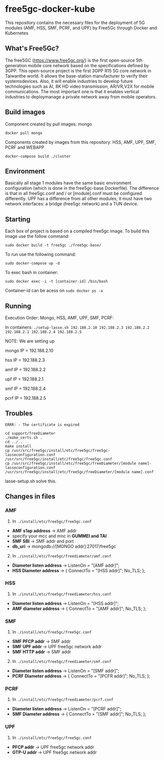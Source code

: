 # free5gc-docker-kube
This repository contains the necessary files for the deployment of 5G modules (AMF, HSS, SMF, PCRF, and UPF) by Free5Gc through Docker and Kubernetes

## What's Free5Gc?

The free5GC (https://www.free5gc.org/) is the first open-source 5th generation mobile core network based on the specifications defined by 3GPP. This open-source project is the first 3GPP R15 5G core network in Taiwanthe world. It allows the base-station manufacturer to verify their systemsdevices. Also, it will enable industries to develop future technologies such as AI, 8K HD video transmission, AR/VR,V2X for mobile communications. The most important one is that it enables vertical industries to deploymanage a private network away from mobile operators. 

## Build images

Component created by pull images:  mongo

``docker pull mongo``

Components created by images from this repository: HSS, AMF, UPF, SMF, PCRF and WEBAPP

``docker-compose build ./cluster``

## Environment 

Basically all stage 1 modules have the same basic environment configuration (which is done in the free5gc-base Dockerfile). The difference is that in all free5gc.conf and / or [module].conf must be configured differently. UPF has a difference from all other modules, it must have two network interfaces: a bridge (free5gc network) and a TUN device.

## Starting
Each box of project is based on a compiled free5gc image. To build this image use the follow command:

``sudo docker build -t free5gc ./free5gc-base/``

To run use the following command:

``sudo docker-compose up -d``

To exec bash in container:

``sudo docker exec -i -t [container-id] /bin/bash``

Container-id can be acess on ``sudo docker ps -a``

## Running 

Execution Order: Mongo, HSS, AMF, UPF, SMF, PCRF: 

In containers:
``./setup-lasse.sh 192.188.2.10 192.188.2.3 192.188.2.2 192.188.2.1 192.188.2.4 192.188.2.5``

NOTE: We are setting up

mongo IP = 192.188.2.10

hss IP = 192.188.2.3

amf IP = 192.188.2.2

upf IP = 192.188.2.1

smf IP = 192.188.2.4

pcrf IP = 192.188.2.5

## Troubles 

``ERRR: - The certificate is expired``

```
cd support/freeDiameter
./make_certs.sh .
cd ../..
make install
cp /usr/src/free5gc/install/etc/free5gc/free5gc-lasseconfiguration.conf /usr/src/free5gc/install/etc/free5gc/free5gc.conf
cp /usr/src/free5gc/install/etc/free5gc/freeDiameter/[module name]-lasseconfiguration.conf /usr/src/free5gc/install/etc/free5gc/freeDiameter/[module name].conf
```

lasse-setup.sh solve this.

## Changes in files
### AMF
1. In `./install/etc/free5gc/free5gc.conf`
 - **AMF s1ap address** -> AMF addr
 - specify your mcc and mnc in **GUMMEI and TAI**
 - **SMF SBI** -> SMF addr and port 
 - **db_uri** -> mongodb://[MONGO addr]:27017/free5gc
2. In `./install/etc/free5gc/freediameter/amf.conf`
 - **Diameter listen address** -> ListenOn = "[AMF addr]";
 - **HSS Diameter address** ->  { ConnectTo = "[HSS addr]"; No_TLS; };
### HSS
1. In `./install/etc/free5gc/freediameter/hss.conf`
 - **Diameter listen address** -> ListenOn = "[HSS addr]";
 - **AMF diameter address** -> { ConnectTo = "[AMF addr]"; No_TLS; };
### SMF
1. In `./install/etc/free5gc/free5gc.conf`
 - **SMF PFCP addr** -> SMF addr
 - **SMF UPF addr** -> UPF free5gc network addr
 - **SMF HTTP addr** ->  SMF addr
2. In `./install/etc/free5gc/freediameter/smf.conf`
 - **Diameter listen address** -> ListenOn = "[SMF addr]";
 - **PCRF Diameter address** ->  { ConnectTo = "[PCFR addr]"; No_TLS; };
### PCRF
1. In `./install/etc/free5gc/freediameter/pcrf.conf`
 - **Diameter listen address** -> ListenOn = "[PCRF addr]";
 - **SMF Diameter address** ->  { ConnectTo = "[SMF addr]"; No_TLS; };
### UPF
1. In `./install/etc/free5gc/free5gc.conf`
 - **PFCP addr** -> UPF free5gc network addr
 - **GTP-U addr** -> UPF free5gc network addr

